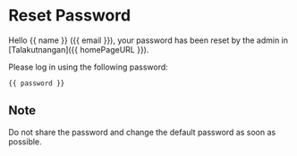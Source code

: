 # Reset Password

Hello {{ name }} ({{ email }}), your password has been reset by the admin in [Talakutnangan]({{ homePageURL }}).

Please log in using the following password:
```
{{ password }}
```

## Note
Do not share the password and change the default password as soon as possible.
